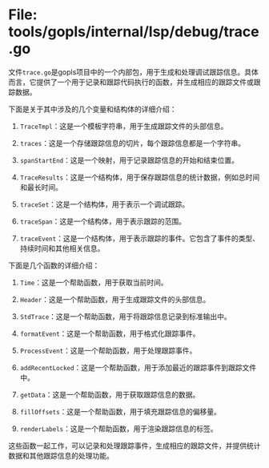 # File: tools/gopls/internal/lsp/debug/trace.go

文件`trace.go`是gopls项目中的一个内部包，用于生成和处理调试跟踪信息。具体而言，它提供了一个用于记录和跟踪代码执行的函数，并生成相应的跟踪文件或跟踪数据。

下面是关于其中涉及的几个变量和结构体的详细介绍：

1. `TraceTmpl`：这是一个模板字符串，用于生成跟踪文件的头部信息。

2. `traces`：这是一个存储跟踪信息的切片，每个跟踪信息都是一个字符串。

3. `spanStartEnd`：这是一个映射，用于记录跟踪信息的开始和结束位置。

4. `TraceResults`：这是一个结构体，用于保存跟踪信息的统计数据，例如总时间和最长时间。

5. `traceSet`：这是一个结构体，用于表示一个调试跟踪。

6. `traceSpan`：这是一个结构体，用于表示跟踪的范围。

7. `traceEvent`：这是一个结构体，用于表示跟踪的事件。它包含了事件的类型、持续时间和其他相关信息。

下面是几个函数的详细介绍：

1. `Time`：这是一个帮助函数，用于获取当前时间。

2. `Header`：这是一个帮助函数，用于生成跟踪文件的头部信息。

3. `StdTrace`：这是一个帮助函数，用于将跟踪信息记录到标准输出中。

4. `formatEvent`：这是一个帮助函数，用于格式化跟踪事件。

5. `ProcessEvent`：这是一个帮助函数，用于处理跟踪事件。

6. `addRecentLocked`：这是一个帮助函数，用于添加最近的跟踪事件到跟踪文件中。

7. `getData`：这是一个帮助函数，用于获取跟踪信息的数据。

8. `fillOffsets`：这是一个帮助函数，用于填充跟踪信息的偏移量。

9. `renderLabels`：这是一个帮助函数，用于渲染跟踪信息的标签。

这些函数一起工作，可以记录和处理跟踪事件，生成相应的跟踪文件，并提供统计数据和其他跟踪信息的处理功能。

